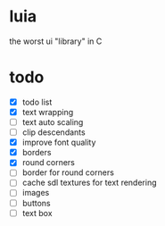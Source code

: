# luia
the worst ui "library" in C

# todo
- [x] todo list
- [x] text wrapping
- [ ] text auto scaling
- [ ] clip descendants
- [x] improve font quality
- [x] borders
- [x] round corners
- [ ] border for round corners
- [ ] cache sdl textures for text rendering
- [ ] images
- [ ] buttons
- [ ] text box
